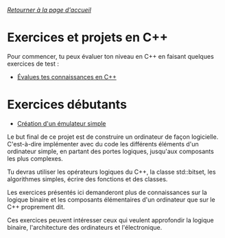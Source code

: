 *[Retourner à la page d'accueil](../README.md)*

# Exercices et projets en C++

Pour commencer, tu peux évaluer ton niveau en C++ en faisant quelques exercices de test :

- [Évalues tes connaissances en C++](cpp-test.md)

# Exercices débutants

- [Création d'un émulateur simple](cpp-emulateur.md)

Le but final de ce projet est de construire un ordinateur de façon logicielle. C'est-à-dire implémenter avec du code les différents éléments 
d'un ordinateur simple, en partant des portes logiques, jusqu'aux composants les plus complexes.

Tu devras utiliser les opérateurs logiques du C++, la classe std::bitset, les algorithmes simples, écrire des fonctions et des classes.

Les exercices présentés ici demanderont plus de connaissances sur la logique binaire et les composants élémentaires d'un ordinateur que sur le C++ proprement dit.

Ces exercices peuvent intéresser ceux qui veulent approfondir la logique binaire, l'architecture des ordinateurs et l'électronique.
